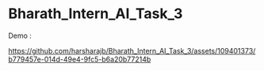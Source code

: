 # Bharath_Intern_AI_Task_3

Demo :

https://github.com/harsharajb/Bharath_Intern_AI_Task_3/assets/109401373/b779457e-014d-49e4-9fc5-b6a20b77214b


